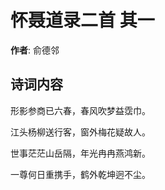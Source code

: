 # 怀聂道录二首  其一

**作者**: 俞德邻

## 诗词内容

形影参商已六春，春风吹梦益霑巾。

江头杨柳送行客，窗外梅花疑故人。

世事茫茫山岳隔，年光冉冉燕鸿新。

一尊何日重携手，鹤外乾坤迥不尘。

